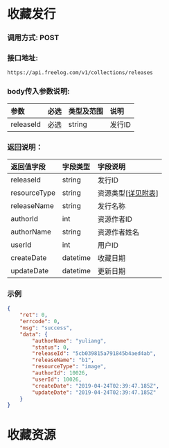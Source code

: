 # 收藏发行

### 调用方式: POST

### 接口地址:

```
https://api.freelog.com/v1/collections/releases
```

### body传入参数说明:

| 参数 | 必选 | 类型及范围 | 说明 |
| :--- | :--- | :--- | :--- |
|releaseId|必选|string|发行ID|


### 返回说明：

| 返回值字段 | 字段类型 | 字段说明 |
| :--- | :--- | :--- |
| releaseId | string | 发行ID|
| resourceType | string | 资源类型[[详见附表]][资源类型] |
| releaseName | string | 发行名称 |
| authorId | int | 资源作者ID |
| authorName | string | 资源作者姓名 |
| userId | int| 用户ID|
| createDate | datetime| 收藏日期|
| updateDate | datetime| 更新日期|

### 示例

```json
{
	"ret": 0,
	"errcode": 0,
	"msg": "success",
	"data": {
		"authorName": "yuliang",
		"status": 0,
		"releaseId": "5cb039815a791845b4aed4ab",
		"releaseName": "b1",
		"resourceType": "image",
		"authorId": 10026,
		"userId": 10026,
		"createDate": "2019-04-24T02:39:47.185Z",
		"updateDate": "2019-04-24T02:39:47.185Z"
	}
}
```

[资源类型]: /附表/资源类型.html "资源类型"
[备注]: /附表/资源meta说明.html "资源meta说明"


# 收藏资源

